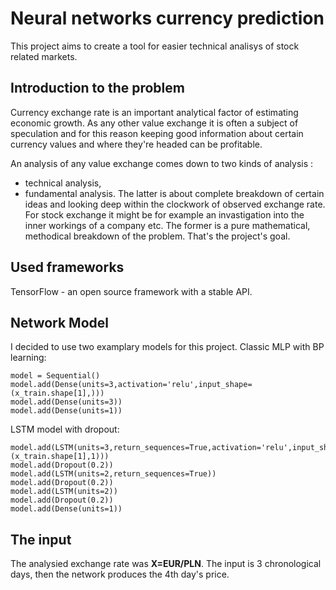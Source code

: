 # Neural networks currency prediction

This project aims to create a tool for easier technical analisys of stock related markets.

## Introduction to the problem
Currency exchange rate is an important analytical factor of estimating economic growth. As any other value exchange it is often a subject of speculation and for this reason keeping good information about certain currency values and where they're headed can be profitable.

An analysis of any value exchange comes down to two kinds of analysis :
- technical analysis,
- fundamental analysis.
The latter is about complete breakdown of certain ideas and looking deep within the clockwork of observed exchange rate. For stock exchange it might be for example an invastigation into the inner workings of a company etc. The former is a pure mathematical, methodical breakdown of the problem. That's the project's goal.

## Used frameworks
TensorFlow - an open source framework with a stable API.

## Network Model
I decided to use two examplary models for this project.
Classic MLP with BP learning:
```
model = Sequential()
model.add(Dense(units=3,activation='relu',input_shape=(x_train.shape[1],)))
model.add(Dense(units=3))
model.add(Dense(units=1))
```
LSTM model with dropout:
```
model.add(LSTM(units=3,return_sequences=True,activation='relu',input_shape=(x_train.shape[1],1)))
model.add(Dropout(0.2))
model.add(LSTM(units=2,return_sequences=True))
model.add(Dropout(0.2))
model.add(LSTM(units=2))
model.add(Dropout(0.2))
model.add(Dense(units=1))
```

## The input
The analysied exchange rate was **X=EUR/PLN**. The input is 3 chronological days, then the network produces the 4th day's price.
 
